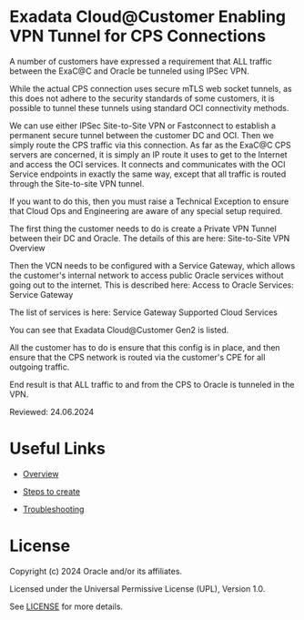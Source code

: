 # Exadata Cloud@Customer Enabling VPN Tunnel for CPS Connections

A number of customers have expressed a requirement that ALL traffic between the ExaC@C and Oracle be tunneled using IPSec VPN.

While the actual CPS connection uses secure mTLS web socket tunnels, as this does not adhere to the security standards of some customers, it is possible to tunnel these tunnels using standard OCI connectivity methods. 

We can use either IPSec Site-to-Site VPN or Fastconnect to establish a permanent secure tunnel between the customer DC and OCI. Then we simply route the CPS traffic via this connection. As far as the ExaC@C CPS servers are concerned, it is simply an IP route it uses to get to the Internet and access the OCI services.  It connects and communicates with the OCI Service endpoints in exactly the same way, except that all traffic is routed through the Site-to-site VPN tunnel.

If you want to do this, then you must raise a Technical Exception to ensure that Cloud Ops and Engineering are aware of any special setup required.

The first thing the customer needs to do is create a Private VPN Tunnel between their DC and Oracle. The details of this are here: Site-to-Site VPN Overview

Then the VCN needs to be configured with a Service Gateway, which allows the customer's internal network to access public Oracle services without going out to the internet. This is described here: Access to Oracle Services: Service Gateway

The list of services is here: Service Gateway Supported Cloud Services

You can see that Exadata Cloud@Customer Gen2 is listed.

All the customer has to do is ensure that this config is in place, and then ensure that the CPS network is routed via the customer's CPE for all outgoing traffic. 

End result is that ALL traffic to and from the CPS to Oracle is tunneled in the VPN.

Reviewed: 24.06.2024

# Useful Links

- [Overview](https://docs.oracle.com/en-us/iaas/Content/Network/Tasks/overviewIPsec.htm)

- [Steps to create](https://docs.oracle.com/en-us/iaas/Content/Network/Tasks/settingupIPsec.htm)

- [Troubleshooting](https://www.ateam-oracle.com/post/oracle-cloud-vpn-connect-troubleshooting)

# License

Copyright (c) 2024 Oracle and/or its affiliates.

Licensed under the Universal Permissive License (UPL), Version 1.0.

See [LICENSE](https://github.com/oracle-devrel/technology-engineering/blob/main/LICENSE) for more details.
